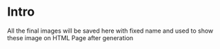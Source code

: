 # Intro
All the final images will be saved here with fixed name and used to show these image on HTML Page after generation
